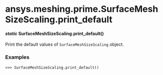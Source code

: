 # ansys.meshing.prime.SurfaceMeshSizeScaling.print_default

<a id="ansys.meshing.prime.SurfaceMeshSizeScaling.print_default"></a>

#### *static* SurfaceMeshSizeScaling.print_default()

Print the default values of `SurfaceMeshSizeScaling` object.

### Examples

```pycon
>>> SurfaceMeshSizeScaling.print_default()
```

<!-- !! processed by numpydoc !! -->
